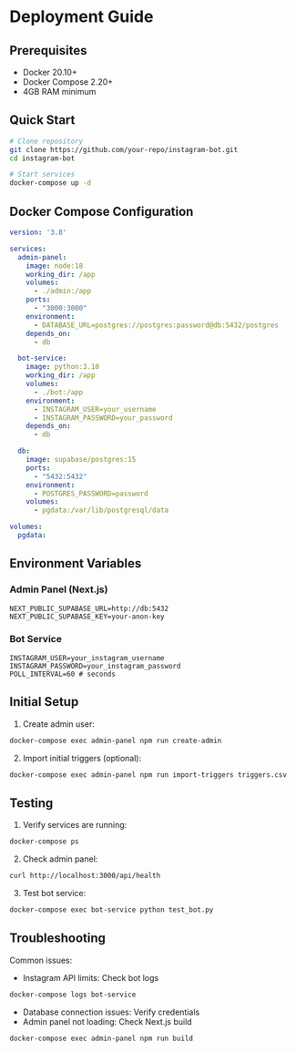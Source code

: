# Deployment Guide

## Prerequisites
- Docker 20.10+
- Docker Compose 2.20+
- 4GB RAM minimum

## Quick Start
```bash
# Clone repository
git clone https://github.com/your-repo/instagram-bot.git
cd instagram-bot

# Start services
docker-compose up -d
```

## Docker Compose Configuration
```yaml
version: '3.8'

services:
  admin-panel:
    image: node:18
    working_dir: /app
    volumes:
      - ./admin:/app
    ports:
      - "3000:3000"
    environment:
      - DATABASE_URL=postgres://postgres:password@db:5432/postgres
    depends_on:
      - db

  bot-service:
    image: python:3.10
    working_dir: /app
    volumes:
      - ./bot:/app
    environment:
      - INSTAGRAM_USER=your_username
      - INSTAGRAM_PASSWORD=your_password
    depends_on:
      - db

  db:
    image: supabase/postgres:15
    ports:
      - "5432:5432"
    environment:
      - POSTGRES_PASSWORD=password
    volumes:
      - pgdata:/var/lib/postgresql/data

volumes:
  pgdata:
```

## Environment Variables

### Admin Panel (Next.js)
```env
NEXT_PUBLIC_SUPABASE_URL=http://db:5432
NEXT_PUBLIC_SUPABASE_KEY=your-anon-key
```

### Bot Service
```env
INSTAGRAM_USER=your_instagram_username
INSTAGRAM_PASSWORD=your_instagram_password
POLL_INTERVAL=60 # seconds
```

## Initial Setup
1. Create admin user:
```bash
docker-compose exec admin-panel npm run create-admin
```

2. Import initial triggers (optional):
```bash
docker-compose exec admin-panel npm run import-triggers triggers.csv
```

## Testing
1. Verify services are running:
```bash
docker-compose ps
```

2. Check admin panel:
```bash
curl http://localhost:3000/api/health
```

3. Test bot service:
```bash
docker-compose exec bot-service python test_bot.py
```

## Troubleshooting
Common issues:
- Instagram API limits: Check bot logs
```bash
docker-compose logs bot-service
```
- Database connection issues: Verify credentials
- Admin panel not loading: Check Next.js build
```bash
docker-compose exec admin-panel npm run build
